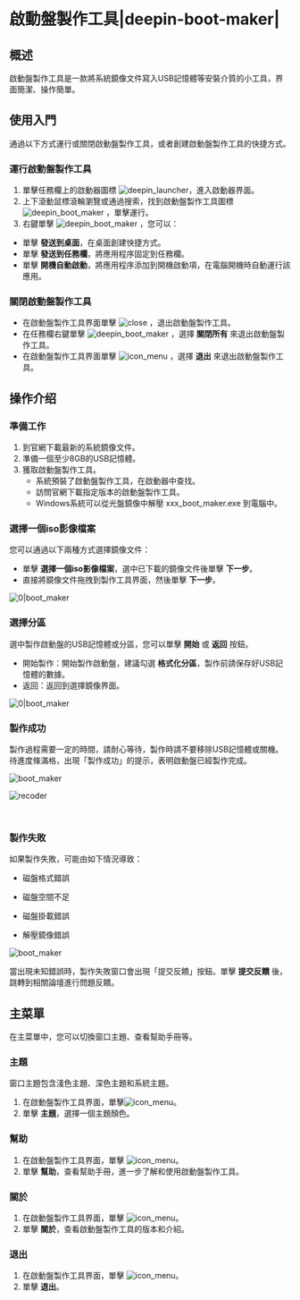 # 啟動盤製作工具|deepin-boot-maker|

## 概述

啟動盤製作工具是一款將系統鏡像文件寫入USB記憶體等安裝介質的小工具，界面簡潔、操作簡單。

## 使用入門

通過以下方式運行或關閉啟動盤製作工具，或者創建啟動盤製作工具的快捷方式。

### 運行啟動盤製作工具

1. 單擊任務欄上的啟動器圖標 ![deepin_launcher](../common/deepin_launcher.svg)，進入啟動器界面。
2. 上下滾動鼠標滾輪瀏覽或通過搜索，找到啟動盤製作工具圖標![deepin_boot_maker](../common/deepin_boot_maker.svg) ，單擊運行。
3. 右鍵單擊 ![deepin_boot_maker](../common/deepin_boot_maker.svg)  ，您可以：
 - 單擊 **發送到桌面**，在桌面創建快捷方式。
 - 單擊 **發送到任務欄**，將應用程序固定到任務欄。
 - 單擊 **開機自動啟動**，將應用程序添加到開機啟動項，在電腦開機時自動運行該應用。


### 關閉啟動盤製作工具

   - 在啟動盤製作工具界面單擊 ![close](../common/close.svg) ，退出啟動盤製作工具。
   - 在任務欄右鍵單擊 ![deepin_boot_maker](../common/deepin_boot_maker.svg) ，選擇 **關閉所有** 來退出啟動盤製作工具。
   - 在啟動盤製作工具界面單擊 ![icon_menu](../common/icon_menu.svg) ，選擇 **退出** 來退出啟動盤製作工具。

## 操作介绍

### 準備工作

1. 到官網下載最新的系統鏡像文件。
2. 準備一個至少8GB的USB記憶體。
3. 獲取啟動盤製作工具。
   - 系統預裝了啟動盤製作工具，在啟動器中查找。
   - 訪問官網下載指定版本的啟動盤製作工具。
   - Windows系統可以從光盤鏡像中解壓 xxx_boot_maker.exe 到電腦中。

### 選擇一個iso影像檔案

您可以通過以下兩種方式選擇鏡像文件：

- 單擊 **選擇一個iso影像檔案**，選中已下載的鏡像文件後單擊 **下一步**。
- 直接將鏡像文件拖拽到製作工具界面，然後單擊 **下一步**。

![0|boot_maker](fig/select_file.png)

### 選擇分區

選中製作啟動盤的USB記憶體或分區，您可以單擊 **開始** 或 **返回**  按鈕。

- 開始製作：開始製作啟動盤，建議勾選 **格式化分區**，製作前請保存好USB記憶體的數據。
- 返回：返回到選擇鏡像界面。

![0|boot_maker](fig/select_disk.png)

### 製作成功

製作過程需要一定的時間，請耐心等待，製作時請不要移除USB記憶體或關機。待進度條滿格，出現「製作成功」的提示，表明啟動盤已經製作完成。


![boot_maker](fig/boot_making.png)

![recoder](fig/success.png)

&nbsp;&nbsp;&nbsp;&nbsp;&nbsp;&nbsp;&nbsp;&nbsp;&nbsp;&nbsp;&nbsp;&nbsp;&nbsp;

### 製作失敗

如果製作失敗，可能由如下情況導致：

- 磁盤格式錯誤

- 磁盤空間不足

- 磁盤掛載錯誤

- 解壓鏡像錯誤


![boot_maker](fig/failed.png)

當出現未知錯誤時，製作失敗窗口會出現「提交反饋」按鈕。單擊 **提交反饋** 後，跳轉到相關論壇進行問題反饋。

## 主菜單

在主菜單中，您可以切換窗口主題、查看幫助手冊等。

### 主題

窗口主題包含淺色主題、深色主題和系統主題。

1. 在啟動盤製作工具界面，單擊![icon_menu](../common/icon_menu.svg)。
2. 單擊 **主題**，選擇一個主題顏色。

### 幫助

1. 在啟動盤製作工具界面，單擊 ![icon_menu](../common/icon_menu.svg)。
2. 單擊 **幫助**，查看幫助手冊，進一步了解和使用啟動盤製作工具。

### 關於

1. 在啟動盤製作工具界面，單擊 ![icon_menu](../common/icon_menu.svg)。
2. 單擊 **關於**，查看啟動盤製作工具的版本和介紹。

### 退出

1. 在啟動盤製作工具界面，單擊 ![icon_menu](../common/icon_menu.svg)。
2. 單擊 **退出**。
